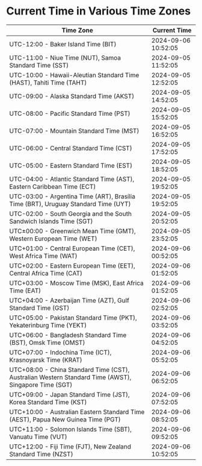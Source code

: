 # Current Time in Various Time Zones

| Time Zone | Current Time |
|-----------|--------------|
| UTC-12:00 - Baker Island Time (BIT) | 2024-09-06 10:52:05 |
| UTC-11:00 - Niue Time (NUT), Samoa Standard Time (SST) | 2024-09-05 11:52:05 |
| UTC-10:00 - Hawaii-Aleutian Standard Time (HAST), Tahiti Time (TAHT) | 2024-09-05 12:52:05 |
| UTC-09:00 - Alaska Standard Time (AKST) | 2024-09-05 14:52:05 |
| UTC-08:00 - Pacific Standard Time (PST) | 2024-09-05 15:52:05 |
| UTC-07:00 - Mountain Standard Time (MST) | 2024-09-05 16:52:05 |
| UTC-06:00 - Central Standard Time (CST) | 2024-09-05 17:52:05 |
| UTC-05:00 - Eastern Standard Time (EST) | 2024-09-05 18:52:05 |
| UTC-04:00 - Atlantic Standard Time (AST), Eastern Caribbean Time (ECT) | 2024-09-05 19:52:05 |
| UTC-03:00 - Argentina Time (ART), Brasília Time (BRT), Uruguay Standard Time (UYT) | 2024-09-05 19:52:05 |
| UTC-02:00 - South Georgia and the South Sandwich Islands Time (SGT) | 2024-09-05 20:52:05 |
| UTC±00:00 - Greenwich Mean Time (GMT), Western European Time (WET) | 2024-09-05 23:52:05 |
| UTC+01:00 - Central European Time (CET), West Africa Time (WAT) | 2024-09-06 00:52:05 |
| UTC+02:00 - Eastern European Time (EET), Central Africa Time (CAT) | 2024-09-06 01:52:05 |
| UTC+03:00 - Moscow Time (MSK), East Africa Time (EAT) | 2024-09-06 01:52:05 |
| UTC+04:00 - Azerbaijan Time (AZT), Gulf Standard Time (GST) | 2024-09-06 02:52:05 |
| UTC+05:00 - Pakistan Standard Time (PKT), Yekaterinburg Time (YEKT) | 2024-09-06 03:52:05 |
| UTC+06:00 - Bangladesh Standard Time (BST), Omsk Time (OMST) | 2024-09-06 04:52:05 |
| UTC+07:00 - Indochina Time (ICT), Krasnoyarsk Time (KRAT) | 2024-09-06 05:52:05 |
| UTC+08:00 - China Standard Time (CST), Australian Western Standard Time (AWST), Singapore Time (SGT) | 2024-09-06 06:52:05 |
| UTC+09:00 - Japan Standard Time (JST), Korea Standard Time (KST) | 2024-09-06 07:52:05 |
| UTC+10:00 - Australian Eastern Standard Time (AEST), Papua New Guinea Time (PGT) | 2024-09-06 08:52:05 |
| UTC+11:00 - Solomon Islands Time (SBT), Vanuatu Time (VUT) | 2024-09-06 09:52:05 |
| UTC+12:00 - Fiji Time (FJT), New Zealand Standard Time (NZST) | 2024-09-06 10:52:05 |
